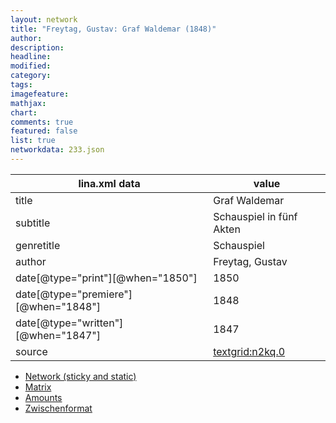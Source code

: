 ```yaml
---
layout: network
title: "Freytag, Gustav: Graf Waldemar (1848)"
author:
description:
headline:
modified:
category:
tags:
imagefeature: 
mathjax: 
chart: 
comments: true
featured: false
list: true
networkdata: 233.json
---
```

lina.xml data  | value
------------- | -------------
title|Graf Waldemar
subtitle|Schauspiel in fünf Akten
genretitle|Schauspiel
author|Freytag, Gustav
date[@type="print"][@when="1850"]|1850
date[@type="premiere"][@when="1848"]|1848
date[@type="written"][@when="1847"]|1847
source|[textgrid:n2kq.0](https://textgridlab.org/1.0/tgcrud-public/rest/textgrid:n2kq.0/data)



* [Network (sticky and static)](/linas/network233)
* [Matrix](/linas/matrix233)
* [Amounts](/linas/amount233)
* [Zwischenformat](/linas/lina233 )
